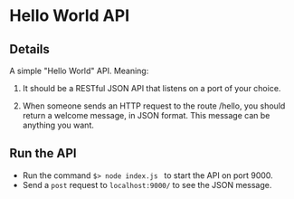 # Hello World API

## Details

A simple "Hello World" API. Meaning:

1. It should be a RESTful JSON API that listens on a port of your choice.

2. When someone sends an HTTP request to the route /hello, you should return a welcome message, in JSON format. This message can be anything you want. 

## Run the API

- Run the command ```$> node index.js ``` to start the API on port 9000.
- Send a ```post``` request to ```localhost:9000/``` to see the JSON message. 